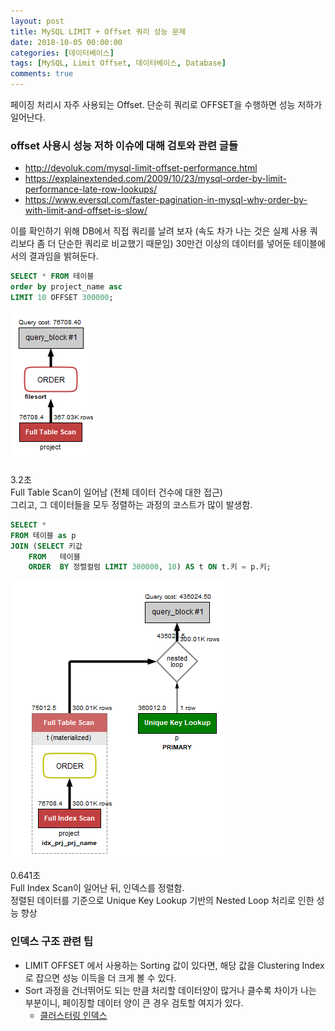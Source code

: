 ```yaml
---
layout: post
title: MySQL LIMIT + Offset 쿼리 성능 문제
date: 2018-10-05 00:00:00
categories: [데이터베이스]
tags: [MySQL, Limit Offset, 데이터베이스, Database]
comments: true
---
```

    
페이징 처리시 자주 사용되는 Offset. 단순히 쿼리로 OFFSET을 수행하면 성능 저하가 일어난다.

### offset 사용시 성능 저하 이슈에 대해 검토와 관련 글들
* <http://devoluk.com/mysql-limit-offset-performance.html>
* <https://explainextended.com/2009/10/23/mysql-order-by-limit-performance-late-row-lookups/>
* <https://www.eversql.com/faster-pagination-in-mysql-why-order-by-with-limit-and-offset-is-slow/>

이를 확인하기 위해 DB에서 직접 쿼리를 날려 보자 (속도 차가 나는 것은 실제 사용 쿼리보다 좀 더 단순한 쿼리로 비교했기 때문임)
30만건 이상의 데이터를 넣어둔 테이블에서의 결과임을 밝혀둔다.

~~~ sql
SELECT * FROM 테이블
order by project_name asc
LIMIT 10 OFFSET 300000;
~~~

![default_limit_offset](/img/2018/default_limit_offset.png)

3.2초  
Full Table Scan이 일어남 (전체 데이터 건수에 대한 접근)  
그리고, 그 데이터들을 모두 정렬하는 과정의 코스트가 많이 발생함.

~~~ sql
SELECT * 
FROM 테이블 as p
JOIN (SELECT 키값 
    FROM   테이블
    ORDER  BY 정렬컬럼 LIMIT 300000, 10) AS t ON t.키 = p.키; 
~~~

![tuning_limit_offset](/img/2018/tuning_limit_offset.png)

0.641초  
Full Index Scan이 일어난 뒤, 인덱스를 정렬함.   
정렬된 데이터를 기준으로 Unique Key Lookup 기반의 Nested Loop 처리로 인한 성능 향상


### 인덱스 구조 관련 팁
* LIMIT OFFSET 에서 사용하는 Sorting 값이 있다면, 해당 값을 Clustering Index로 잡으면 성능 이득을 더 크게 볼 수 있다.
* Sort 과정을 건너뛰어도 되는 만큼 처리할 데이터양이 많거나 클수록 차이가 나는 부분이니, 페이징할 데이터 양이 큰 경우 검토할 여지가 있다.
    * [클러스터링 인덱스](http://12bme.tistory.com/149)